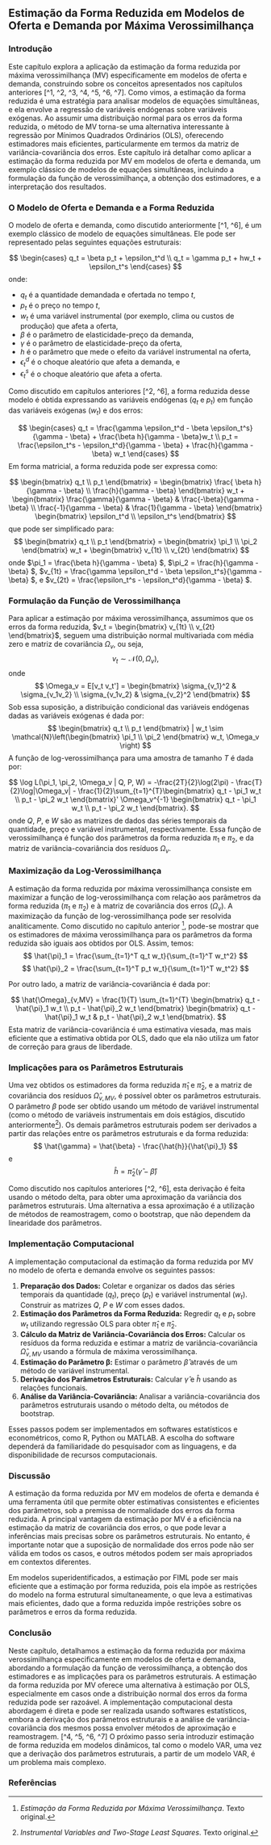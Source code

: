 ## Estimação da Forma Reduzida em Modelos de Oferta e Demanda por Máxima Verossimilhança

### Introdução

Este capítulo explora a aplicação da estimação da forma reduzida por máxima verossimilhança (MV) especificamente em modelos de oferta e demanda, construindo sobre os conceitos apresentados nos capítulos anteriores [^1, ^2, ^3, ^4, ^5, ^6, ^7]. Como vimos, a estimação da forma reduzida é uma estratégia para analisar modelos de equações simultâneas, e ela envolve a regressão de variáveis endógenas sobre variáveis exógenas. Ao assumir uma distribuição normal para os erros da forma reduzida, o método de MV torna-se uma alternativa interessante à regressão por Mínimos Quadrados Ordinários (OLS), oferecendo estimadores mais eficientes, particularmente em termos da matriz de variância-covariância dos erros. Este capítulo irá detalhar como aplicar a estimação da forma reduzida por MV em modelos de oferta e demanda, um exemplo clássico de modelos de equações simultâneas, incluindo a formulação da função de verossimilhança, a obtenção dos estimadores, e a interpretação dos resultados.

### O Modelo de Oferta e Demanda e a Forma Reduzida
O modelo de oferta e demanda, como discutido anteriormente [^1, ^6], é um exemplo clássico de modelo de equações simultâneas. Ele pode ser representado pelas seguintes equações estruturais:

$$
\begin{cases}
    q_t = \beta p_t + \epsilon_t^d \\
    q_t = \gamma p_t + hw_t + \epsilon_t^s
\end{cases}
$$
onde:
*   $q_t$ é a quantidade demandada e ofertada no tempo $t$,
*   $p_t$ é o preço no tempo $t$,
*   $w_t$ é uma variável instrumental (por exemplo, clima ou custos de produção) que afeta a oferta,
*   $\beta$ é o parâmetro de elasticidade-preço da demanda,
*   $\gamma$ é o parâmetro de elasticidade-preço da oferta,
*   $h$ é o parâmetro que mede o efeito da variável instrumental na oferta,
*   $\epsilon_t^d$ é o choque aleatório que afeta a demanda, e
*   $\epsilon_t^s$ é o choque aleatório que afeta a oferta.

Como discutido em capítulos anteriores [^2, ^6], a forma reduzida desse modelo é obtida expressando as variáveis endógenas ($q_t$ e $p_t$) em função das variáveis exógenas ($w_t$) e dos erros:

$$
\begin{cases}
    q_t = \frac{\gamma \epsilon_t^d - \beta \epsilon_t^s}{\gamma - \beta} + \frac{\beta h}{\gamma - \beta}w_t  \\
    p_t = \frac{\epsilon_t^s - \epsilon_t^d}{\gamma - \beta} + \frac{h}{\gamma - \beta} w_t
\end{cases}
$$
Em forma matricial, a forma reduzida pode ser expressa como:

$$
\begin{bmatrix}
    q_t \\
    p_t
\end{bmatrix} = 
\begin{bmatrix}
    \frac{ \beta h}{\gamma - \beta}  \\
   \frac{h}{\gamma - \beta}
\end{bmatrix}
w_t + 
\begin{bmatrix}
   \frac{\gamma}{\gamma - \beta}  &  \frac{-\beta}{\gamma - \beta} \\
   \frac{-1}{\gamma - \beta} & \frac{1}{\gamma - \beta}
\end{bmatrix}
\begin{bmatrix}
    \epsilon_t^d \\
    \epsilon_t^s
\end{bmatrix}
$$
que pode ser simplificado para:
$$
\begin{bmatrix}
    q_t \\
    p_t
\end{bmatrix} = 
\begin{bmatrix}
    \pi_1 \\
    \pi_2
\end{bmatrix}
w_t + 
\begin{bmatrix}
    v_{1t} \\
    v_{2t}
\end{bmatrix}
$$
onde $\pi_1 =  \frac{\beta h}{\gamma - \beta} $, $\pi_2 =  \frac{h}{\gamma - \beta} $, $v_{1t} = \frac{\gamma \epsilon_t^d - \beta \epsilon_t^s}{\gamma - \beta} $, e $v_{2t} = \frac{\epsilon_t^s - \epsilon_t^d}{\gamma - \beta} $.

### Formulação da Função de Verossimilhança
Para aplicar a estimação por máxima verossimilhança, assumimos que os erros da forma reduzida, $v_t = \begin{bmatrix} v_{1t} \\ v_{2t} \end{bmatrix}$, seguem uma distribuição normal multivariada com média zero e matriz de covariância $\Omega_v$, ou seja,
$$ v_t \sim \mathcal{N}(0, \Omega_v),$$
onde
$$
\Omega_v = E[v_t v_t'] = \begin{bmatrix}
\sigma_{v_1}^2 & \sigma_{v_1v_2} \\
\sigma_{v_1v_2} & \sigma_{v_2}^2
\end{bmatrix}
$$
Sob essa suposição, a distribuição condicional das variáveis endógenas dadas as variáveis exógenas é dada por:
$$
\begin{bmatrix}
    q_t \\
    p_t
\end{bmatrix} | w_t \sim \mathcal{N}\left(\begin{bmatrix}
    \pi_1 \\
    \pi_2
\end{bmatrix} w_t, \Omega_v \right)
$$
A função de log-verossimilhança para uma amostra de tamanho $T$ é dada por:

$$
\log L(\pi_1, \pi_2, \Omega_v | Q, P, W) = -\frac{2T}{2}\log(2\pi) - \frac{T}{2}\log|\Omega_v| - \frac{1}{2}\sum_{t=1}^{T}\begin{bmatrix} q_t - \pi_1 w_t \\ p_t - \pi_2 w_t \end{bmatrix}' \Omega_v^{-1} \begin{bmatrix} q_t - \pi_1 w_t \\ p_t - \pi_2 w_t \end{bmatrix}.
$$
onde $Q$, $P$, e $W$ são as matrizes de dados das séries temporais da quantidade, preço e variável instrumental, respectivamente. Essa função de verossimilhança é função dos parâmetros da forma reduzida $\pi_1$ e $\pi_2$, e da matriz de variância-covariância dos resíduos $\Omega_v$.

### Maximização da Log-Verossimilhança
A estimação da forma reduzida por máxima verossimilhança consiste em maximizar a função de log-verossimilhança com relação aos parâmetros da forma reduzida ($\pi_1$ e $\pi_2$) e à matriz de covariância dos erros ($\Omega_v$). A maximização da função de log-verossimilhança pode ser resolvida analiticamente. Como discutido no capítulo anterior [^7], pode-se mostrar que os estimadores de máxima verossimilhança para os parâmetros da forma reduzida são iguais aos obtidos por OLS. Assim, temos:
$$ \hat{\pi}_1 = \frac{\sum_{t=1}^T q_t w_t}{\sum_{t=1}^T w_t^2} $$
$$ \hat{\pi}_2 = \frac{\sum_{t=1}^T p_t w_t}{\sum_{t=1}^T w_t^2} $$

Por outro lado, a matriz de variância-covariância é dada por:

$$
\hat{\Omega}_{v,MV} = \frac{1}{T} \sum_{t=1}^{T} \begin{bmatrix} q_t - \hat{\pi}_1 w_t \\ p_t - \hat{\pi}_2 w_t \end{bmatrix} \begin{bmatrix} q_t - \hat{\pi}_1 w_t & p_t - \hat{\pi}_2 w_t \end{bmatrix}.
$$
Esta matriz de variância-covariância é uma estimativa viesada, mas mais eficiente que a estimativa obtida por OLS, dado que ela não utiliza um fator de correção para graus de liberdade.

### Implicações para os Parâmetros Estruturais
Uma vez obtidos os estimadores da forma reduzida $\hat{\pi}_1$ e $\hat{\pi}_2$, e a matriz de covariância dos resíduos $\hat{\Omega}_{v, MV}$, é possível obter os parâmetros estruturais. O parâmetro $\beta$ pode ser obtido usando um método de variável instrumental (como o método de variáveis instrumentais em dois estágios, discutido anteriormente[^2]). Os demais parâmetros estruturais podem ser derivados a partir das relações entre os parâmetros estruturais e da forma reduzida:
$$
\hat{\gamma} = \hat{\beta} - \frac{\hat{h}}{\hat{\pi}_1}
$$
e
   $$
        \hat{h} =  \hat{\pi}_2 (\hat{\gamma} - \hat{\beta})
   $$

Como discutido nos capítulos anteriores [^2, ^6], esta derivação é feita usando o método delta, para obter uma aproximação da variância dos parâmetros estruturais. Uma alternativa a essa aproximação é a utilização de métodos de reamostragem, como o bootstrap, que não dependem da linearidade dos parâmetros.

### Implementação Computacional
A implementação computacional da estimação da forma reduzida por MV no modelo de oferta e demanda envolve os seguintes passos:
1.  **Preparação dos Dados:** Coletar e organizar os dados das séries temporais da quantidade ($q_t$), preço ($p_t$) e variável instrumental ($w_t$). Construir as matrizes $Q$, $P$ e $W$ com esses dados.
2.  **Estimação dos Parâmetros da Forma Reduzida:** Regredir $q_t$ e $p_t$ sobre $w_t$ utilizando regressão OLS para obter $\hat{\pi}_1$ e $\hat{\pi}_2$.
3.  **Cálculo da Matriz de Variância-Covariância dos Erros:** Calcular os resíduos da forma reduzida e estimar a matriz de variância-covariância $\hat{\Omega}_{v, MV}$ usando a fórmula de máxima verossimilhança.
4.  **Estimação do Parâmetro β:** Estimar o parâmetro $\hat{\beta}$ através de um método de variável instrumental.
5.  **Derivação dos Parâmetros Estruturais:** Calcular $\hat{\gamma}$ e $\hat{h}$ usando as relações funcionais.
6. **Análise da Variância-Covariância:** Analisar a variância-covariância dos parâmetros estruturais usando o método delta, ou métodos de bootstrap.

Esses passos podem ser implementados em softwares estatísticos e econométricos, como R, Python ou MATLAB. A escolha do software dependerá da familiaridade do pesquisador com as linguagens, e da disponibilidade de recursos computacionais.

### Discussão
A estimação da forma reduzida por MV em modelos de oferta e demanda é uma ferramenta útil que permite obter estimativas consistentes e eficientes dos parâmetros, sob a premissa de normalidade dos erros da forma reduzida. A principal vantagem da estimação por MV é a eficiência na estimação da matriz de covariância dos erros, o que pode levar a inferências mais precisas sobre os parâmetros estruturais. No entanto, é importante notar que a suposição de normalidade dos erros pode não ser válida em todos os casos, e outros métodos podem ser mais apropriados em contextos diferentes.

Em modelos superidentificados, a estimação por FIML pode ser mais eficiente que a estimação por forma reduzida, pois ela impõe as restrições do modelo na forma estrutural simultaneamente, o que leva a estimativas mais eficientes, dado que a forma reduzida impõe restrições sobre os parâmetros e erros da forma reduzida.

### Conclusão
Neste capítulo, detalhamos a estimação da forma reduzida por máxima verossimilhança especificamente em modelos de oferta e demanda, abordando a formulação da função de verossimilhança, a obtenção dos estimadores e as implicações para os parâmetros estruturais. A estimação da forma reduzida por MV oferece uma alternativa à estimação por OLS, especialmente em casos onde a distribuição normal dos erros da forma reduzida pode ser razoável. A implementação computacional desta abordagem é direta e pode ser realizada usando softwares estatísticos, embora a derivação dos parâmetros estruturais e a análise de variância-covariância dos mesmos possa envolver métodos de aproximação e reamostragem. [^4, ^5, ^6, ^7]
O próximo passo seria introduzir estimação de forma reduzida em modelos dinâmicos, tal como o modelo VAR, uma vez que a derivação dos parâmetros estruturais, a partir de um modelo VAR, é um problema mais complexo.

### Referências
[^1]: *Linear Systems of Simultaneous Equations*. Texto original.
[^2]: *Instrumental Variables and Two-Stage Least Squares*. Texto original.
[^3]: *Covariance-Stationary Vector Processes*. Texto original.
[^4]: *The Multivariate Spectrum*. Texto original.
[^5]: *A Importância da Identificação para a Consistência da Estimação da Forma Reduzida*. Texto original.
[^6]: *A Implementação Computacional da Estimação Baseada na Forma Reduzida*. Texto original.
[^7]: *Estimação da Forma Reduzida por Máxima Verossimilhança*. Texto original.
<!-- END -->
